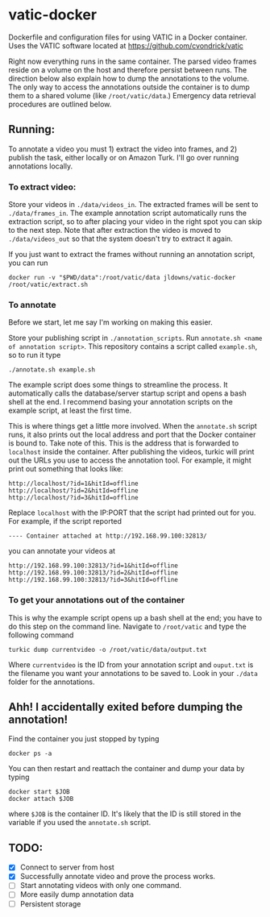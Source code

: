 # vatic-docker
Dockerfile and configuration files for using VATIC in a Docker container. Uses the VATIC software located at https://github.com/cvondrick/vatic

Right now everything runs in the same container. The parsed video frames reside on a volume on the host and therefore persist between runs. The direction below also explain how to dump the annotations to the volume. The only way to access the annotations outside the container is to dump them to a shared volume (like `/root/vatic/data`.) Emergency data retrieval procedures are outlined below.

## Running:
To annotate a video you must 1) extract the video into frames, and 2) publish the task, either locally or on Amazon Turk. I'll go over running annotations locally.

### To extract video:
Store your videos in `./data/videos_in`. The extracted frames will be sent to `./data/frames_in`. The example annotation script automatically runs the extraction script, so to after placing your video in the right spot you can skip to the next step. Note that after extraction the video is moved to `./data/videos_out` so that the system doesn't try to extract it again.

If you just want to extract the frames without running an annotation script, you can run
```
docker run -v "$PWD/data":/root/vatic/data jldowns/vatic-docker /root/vatic/extract.sh
```

### To annotate
Before we start, let me say I'm working on making this easier.

Store your publishing script in `./annotation_scripts`. Run `annotate.sh <name of annotation script>`. This repository contains a script called `example.sh`, so to run it type
```
./annotate.sh example.sh
```

The example script does some things to streamline the process. It automatically calls the database/server startup script and opens a bash shell at the end. I recommend basing your annotation scripts on the example script, at least the first time.

This is where things get a little more involved. When the `annotate.sh` script runs, it also prints out the local address and port that the Docker container is bound to. Take note of this. This is the address that is forwarded to `localhost` inside the container. After publishing the videos, turkic will print out the URLs you use to access the annotation tool. For example, it might print out something that looks like:
```
http://localhost/?id=1&hitId=offline
http://localhost/?id=2&hitId=offline
http://localhost/?id=3&hitId=offline
```
Replace `localhost` with the IP:PORT that the script had printed out for you. For example, if the script reported

```
---- Container attached at http://192.168.99.100:32813/
```

you can annotate your videos at
```
http://192.168.99.100:32813/?id=1&hitId=offline
http://192.168.99.100:32813/?id=2&hitId=offline
http://192.168.99.100:32813/?id=3&hitId=offline
```

### To get your annotations out of the container

This is why the example script opens up a bash shell at the end; you have to do this step on the command line. Navigate to `/root/vatic` and type the following command

```
turkic dump currentvideo -o /root/vatic/data/output.txt
```
Where `currentvideo` is the ID from your annotation script and `ouput.txt` is the filename you want your annotations to be saved to. Look in your `./data` folder for the annotations.

## Ahh! I accidentally exited before dumping the annotation!
Find the container you just stopped by typing
```
docker ps -a
```
You can then restart and reattach the container and dump your data by typing
```
docker start $JOB
docker attach $JOB
```
where `$JOB` is the container ID. It's likely that the ID is still stored in the variable if you used the `annotate.sh` script.

## TODO:
- [x] Connect to server from host
- [x] Successfully annotate video and prove the process works.
- [ ] Start annotating videos with only one command.
- [ ] More easily dump annotation data
- [ ] Persistent storage

